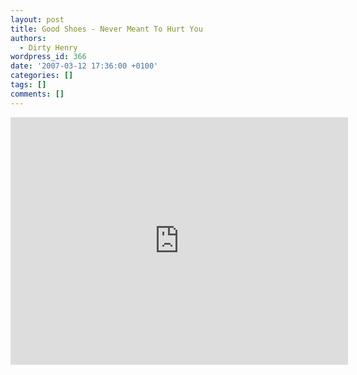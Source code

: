 ```yaml
---
layout: post
title: Good Shoes - Never Meant To Hurt You
authors:
  - Dirty Henry
wordpress_id: 366
date: '2007-03-12 17:36:00 +0100'
categories: []
tags: []
comments: []
---
```

<iframe width="540" height="396" src="http://www.youtube.com/embed/LaKF9FjoOB8" frameborder="0" allowfullscreen></iframe>
